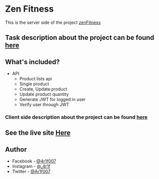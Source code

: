 # Zen Fitness

This is the server side of the project [zenFitness](https://zenfitness-46154.web.app/)

## Task description about the project can be found [here](https://github.com/Ar1f007/zenFitness-client/blob/main/task_description.md)

## What's included?

- API
  - Product lists api
  - Single product
  - Create, Update product
  - Update product quantity
  - Generate JWT for logged in user
  - Verify user through JWT

### Client side description about the project can be found [here](https://github.com/Ar1f007/zenFitness-client#zen-fitness)

## See the live site [Here](https://zenfitness-46154.web.app/)

## Author

- Facebook - [@4r1f007](https://www.facebook.com/4r1f007/)
- Instagram - [@\_4r1f](https://www.instagram.com/_4r1f)
- Twitter - [@Ar1f007](https://twitter.com/Ariif_007)
